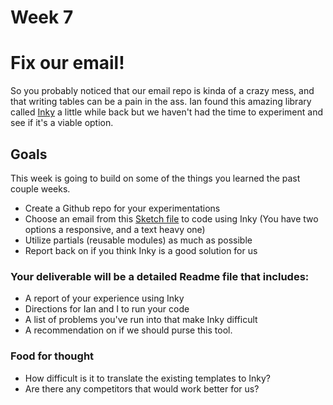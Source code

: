 # Week 7

# Fix our email!
So you probably noticed that our email repo is kinda of a crazy mess, and that writing tables can be a pain in the ass. Ian found this amazing library called [Inky](https://foundation.zurb.com/emails/docs/inky.html) a little while back but we haven't had the time to experiment and see if it's a viable option.


## Goals
This week is going to build on some of the things you learned the past couple weeks.

- Create a Github repo for your experimentations
- Choose an email from this [Sketch file](http://emailpush.mileiq.netdna-cdn.com/dist-files/emails-hao.sketch) to code using Inky (You have two options a responsive, and a text heavy one)
- Utilize partials (reusable modules) as much as possible
- Report back on if you think Inky is a good solution for us

### Your deliverable will be a detailed Readme file that includes:
- A report of your experience using Inky
- Directions for Ian and I to run your code
- A list of problems you've run into that make Inky difficult
- A recommendation on if we should purse this tool.


### Food for thought
- How difficult is it to translate the existing templates to Inky?
- Are there any competitors that would work better for us?

